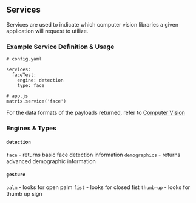 ## Services

Services are used to indicate which computer vision libraries a given application will request to utilize.

### Example Service Definition & Usage
```
# config.yaml

services:
  faceTest:
    engine: detection
    type: face

# app.js
matrix.service('face')
```

For the data formats of the payloads returned, refer to [Computer Vision](../API/computer-vision.md)

### Engines & Types
#### `detection`
`face` - returns basic face detection information
`demographics` - returns advanced demographic information

#### `gesture`
`palm` - looks for open palm
`fist` - looks for closed fist
`thumb-up` - looks for thumb up sign

